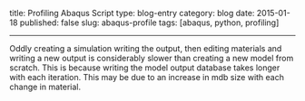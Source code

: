 title: Profiling Abaqus Script
type: blog-entry
category: blog
date: 2015-01-18
published: false
slug: abaqus-profile
tags: [abaqus, python, profiling]

---

Oddly creating a simulation writing the output, then editing materials and writing a new output is considerably slower than creating a new model from scratch. This is because writing the model output database takes longer with each iteration. This may be due to an increase in mdb size with each change in material.
